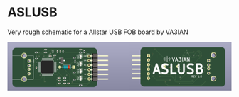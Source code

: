 # ASLUSB
Very rough schematic for a Allstar USB FOB board by VA3IAN

![ASL Allstar PCB](asl-allstar.png)
